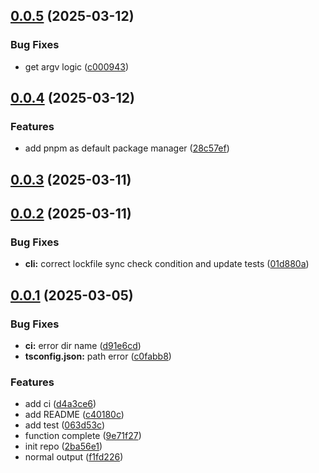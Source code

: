 ## [0.0.5](https://github.com/a145789/lockfile-sync-check/compare/v0.0.4...v0.0.5) (2025-03-12)


### Bug Fixes

* get argv logic ([c000943](https://github.com/a145789/lockfile-sync-check/commit/c00094372ebf3afd355fdf048be0f10341627d8a))



## [0.0.4](https://github.com/a145789/lockfile-sync-check/compare/v0.0.3...v0.0.4) (2025-03-12)


### Features

* add pnpm as default package manager ([28c57ef](https://github.com/a145789/lockfile-sync-check/commit/28c57effac4e233e8c917999b1ee1baa65f55e5d))



## [0.0.3](https://github.com/a145789/lockfile-sync-check/compare/v0.0.2...v0.0.3) (2025-03-11)



## [0.0.2](https://github.com/a145789/lockfile-sync-check/compare/v0.0.1...v0.0.2) (2025-03-11)


### Bug Fixes

* **cli:** correct lockfile sync check condition and update tests ([01d880a](https://github.com/a145789/lockfile-sync-check/commit/01d880ac8786c221224eb0974638463dbd4a09c6))



## [0.0.1](https://github.com/a145789/lockfile-sync-check/compare/2ba56e185c6c72760fa41e049b5a72e1981c997b...v0.0.1) (2025-03-05)


### Bug Fixes

* **ci:** error dir name ([d91e6cd](https://github.com/a145789/lockfile-sync-check/commit/d91e6cdab120c4afcd74e0d94574b87117ba61e7))
* **tsconfig.json:** path error ([c0fabb8](https://github.com/a145789/lockfile-sync-check/commit/c0fabb81d4631201000ee80e4a0573fefa66e26e))


### Features

* add ci ([d4a3ce6](https://github.com/a145789/lockfile-sync-check/commit/d4a3ce6e01064ef22663356176a2c275352b8f15))
* add README ([c40180c](https://github.com/a145789/lockfile-sync-check/commit/c40180c56ea29072e98bd1301aa81e2660f23387))
* add test ([063d53c](https://github.com/a145789/lockfile-sync-check/commit/063d53c690b464552e7968d9930c478044cbcbf6))
* function complete ([9e71f27](https://github.com/a145789/lockfile-sync-check/commit/9e71f27515f71f8b2c7151322408d0521c24c68a))
* init repo ([2ba56e1](https://github.com/a145789/lockfile-sync-check/commit/2ba56e185c6c72760fa41e049b5a72e1981c997b))
* normal output ([f1fd226](https://github.com/a145789/lockfile-sync-check/commit/f1fd22604ced99648c676fa1d03e804959fba95e))



